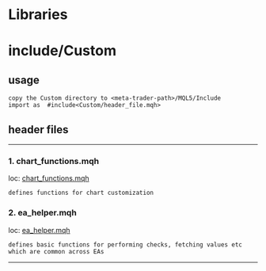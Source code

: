 # Libraries

# include/Custom

## usage
```
copy the Custom directory to <meta-trader-path>/MQL5/Include
import as  #include<Custom/header_file.mqh>
```

## header files
<hr>


### 1. chart_functions.mqh
loc: [chart_functions.mqh](include/Custom/chart_functions.mqh)
```
defines functions for chart customization
```


### 2. ea_helper.mqh
loc: [ea_helper.mqh](include/Custom/ea_helper.mqh)
```
defines basic functions for performing checks, fetching values etc which are common across EAs
```
<hr>